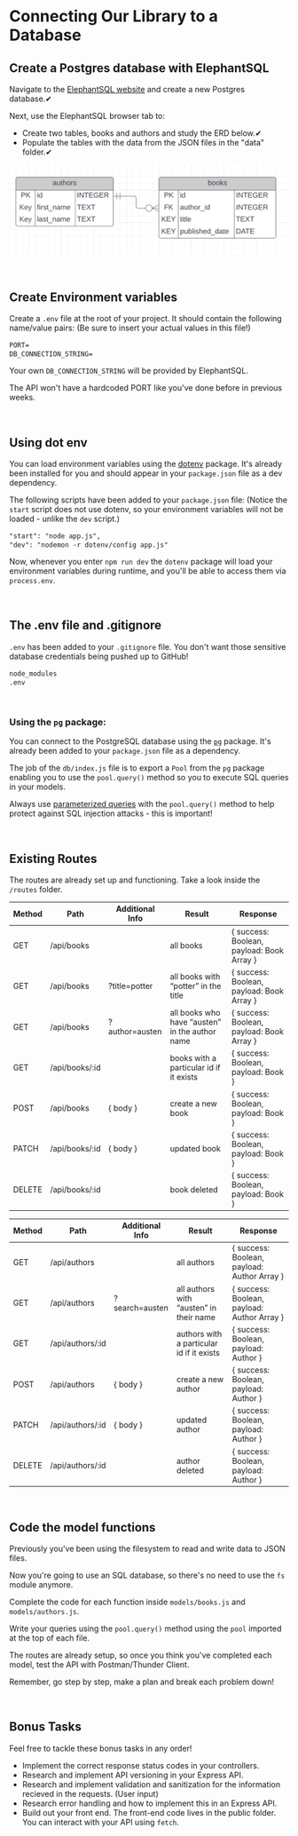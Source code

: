 # Connecting Our Library to a Database

## Create a Postgres database with ElephantSQL

Navigate to the [ElephantSQL website](https://www.elephantsql.com/) and create a new Postgres database.✔

Next, use the ElephantSQL browser tab to:

- Create two tables, books and authors and study the ERD below.✔
- Populate the tables with the data from the JSON files in the "data" folder.✔

![Entity Relationship Diagram](/readme-assets/erd.png "Entity Relationship Diagram")

<br>

## Create Environment variables

Create a `.env` file at the root of your project. It should contain the following name/value pairs: (Be sure to insert your actual values in this file!)

```
PORT=
DB_CONNECTION_STRING=
```

Your own `DB_CONNECTION_STRING` will be provided by ElephantSQL.

The API won't have a hardcoded PORT like you've done before in previous weeks.

<br>

## Using dot env

You can load environment variables using the [dotenv](https://www.npmjs.com/package/dotenv) package. It's already been installed for you and should appear in your `package.json` file as a dev dependency.

The following scripts have been added to your `package.json` file: (Notice the `start` script does not use dotenv, so your environment variables will not be loaded - unlike the `dev` script.)

```
"start": "node app.js",
"dev": "nodemon -r dotenv/config app.js"
```

Now, whenever you enter `npm run dev` the `dotenv` package will load your environment variables during runtime, and you'll be able to access them via `process.env`.

<br>

## The .env file and .gitignore

`.env` has been added to your `.gitignore` file. You don't want those sensitive database credentials being pushed up to GitHub!

```
node_modules
.env
```

<br>

### Using the `pg` package:

You can connect to the PostgreSQL database using the [`pg`](<(https://node-postgres.com/).>) package. It's already been added to your `package.json` file as a dependency.

The job of the `db/index.js` file is to export a `Pool` from the `pg` package enabling you to use the `pool.query()` method so you to execute SQL queries in your models.

Always use [parameterized queries](https://node-postgres.com/features/queries) with the `pool.query()` method to help protect against SQL injection attacks - this is important!

<br>

## Existing Routes

The routes are already set up and functioning. Take a look inside the `/routes` folder.

| Method | Path           | Additional Info | Result                                         | Response                                  |
| ------ | -------------- | --------------- | ---------------------------------------------- | ----------------------------------------- |
| GET    | /api/books     |                 | all books                                      | { success: Boolean, payload: Book Array } |
| GET    | /api/books     | ?title=potter   | all books with “potter” in the title           | { success: Boolean, payload: Book Array } |
| GET    | /api/books     | ?author=austen  | all books who have “austen” in the author name | { success: Boolean, payload: Book Array } |
| GET    | /api/books/:id |                 | books with a particular id if it exists        | { success: Boolean, payload: Book }       |
| POST   | /api/books     | { body }        | create a new book                              | { success: Boolean, payload: Book }       |
| PATCH  | /api/books/:id | { body }        | updated book                                   | { success: Boolean, payload: Book }       |
| DELETE | /api/books/:id |                 | book deleted                                   | { success: Boolean, payload: Book }       |

| Method | Path             | Additional Info | Result                                    | Response                                    |
| ------ | ---------------- | --------------- | ----------------------------------------- | ------------------------------------------- |
| GET    | /api/authors     |                 | all authors                               | { success: Boolean, payload: Author Array } |
| GET    | /api/authors     | ?search=austen  | all authors with “austen” in their name   | { success: Boolean, payload: Author Array } |
| GET    | /api/authors/:id |                 | authors with a particular id if it exists | { success: Boolean, payload: Author }       |
| POST   | /api/authors     | { body }        | create a new author                       | { success: Boolean, payload: Author }       |
| PATCH  | /api/authors/:id | { body }        | updated author                            | { success: Boolean, payload: Author }       |
| DELETE | /api/authors/:id |                 | author deleted                            | { success: Boolean, payload: Author }       |

<br>

## Code the model functions

Previously you've been using the filesystem to read and write data to JSON files.

Now you're going to use an SQL database, so there's no need to use the `fs` module anymore.

Complete the code for each function inside `models/books.js` and `models/authors.js`.

Write your queries using the `pool.query()` method using the `pool` imported at the top of each file.

The routes are already setup, so once you think you've completed each model, test the API with Postman/Thunder Client.

Remember, go step by step, make a plan and break each problem down!

<br>

## Bonus Tasks

Feel free to tackle these bonus tasks in any order!

- Implement the correct response status codes in your controllers.
- Research and implement API versioning in your Express API.
- Research and implement validation and sanitization for the information recieved in the requests. (User input)
- Research error handling and how to implement this in an Express API.
- Build out your front end. The front-end code lives in the public folder. You can interact with your API using `fetch`.
